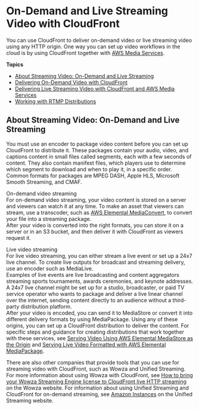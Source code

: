 # On\-Demand and Live Streaming Video with CloudFront<a name="on-demand-streaming-video"></a>

You can use CloudFront to deliver on\-demand video or live streaming video using any HTTP origin\. One way you can set up video workflows in the cloud is by using CloudFront together with [AWS Media Services](https://aws.amazon.com/media-services/)\. 

**Topics**
+ [About Streaming Video: On\-Demand and Live Streaming](#StreamingVideo)
+ [Delivering On\-Demand Video with CloudFront](on-demand-video.md)
+ [Delivering Live Streaming Video with CloudFront and AWS Media Services](live-streaming.md)
+ [Working with RTMP Distributions](distribution-rtmp.md)

## About Streaming Video: On\-Demand and Live Streaming<a name="StreamingVideo"></a>

You must use an encoder to package video content before you can set up CloudFront to distribute it\. These packages contain your audio, video, and captions content in small files called segments, each with a few seconds of content\. They also contain manifest files, which players use to determine which segment to download and when to play it, in a specific order\. Common formats for packages are MPEG DASH, Apple HLS, Microsoft Smooth Streaming, and CMAF\.

On\-demand video streaming  
For on\-demand video streaming, your video content is stored on a server and viewers can watch it at any time\. To make an asset that viewers can stream, use a transcoder, such as [AWS Elemental MediaConvert](https://docs.aws.amazon.com/mediaconvert/latest/ug/getting-started.html), to convert your file into a streaming package\.   
After your video is converted into the right formats, you can store it on a server or in an S3 bucket, and then deliver it with CloudFront as viewers request it\.

Live video streaming  
For live video streaming, you can either stream a live event or set up a 24x7 live channel\. To create live outputs for broadcast and streaming delivery, use an encoder such as MediaLive\.   
Examples of live events are live broadcasting and content aggregators streaming sports tournaments, awards ceremonies, and keynote addresses\.  
A 24x7 live channel might be set up for a studio, broadcaster, or paid TV service operator who wants to package and deliver a live linear channel over the internet, sending content directly to an audience without a third\-party distribution platform\.  
After your video is encoded, you can send it to MediaStore or convert it into different delivery formats by using MediaPackage\. Using any of these origins, you can set up a CloudFront distribution to deliver the content\. For specific steps and guidance for creating distributions that work together with these services, see [Serving Video Using AWS Elemental MediaStore as the Origin](live-streaming.md#video-streaming-mediastore) and [Serving Live Video Formatted with AWS Elemental MediaPackage](live-streaming.md#live-streaming-with-mediapackage)\.

There are also other companies that provide tools that you can use for streaming video with CloudFront, such as Wowza and Unified Streaming\. For more information about using Wowza with CloudFront, see [ How to bring your Wowza Streaming Engine license to CloudFront live HTTP streaming](https://www.wowza.com/docs/how-to-bring-your-wowza-streaming-engine-license-to-cloudfront-live-http-streaming) on the Wowza website\. For information about using Unified Streaming and CloudFront for on\-demand streaming, see [Amazon Instances](http://docs.unified-streaming.com/tutorials/cloud/amazon/amazon-instances.html) on the Unified Streaming website\.